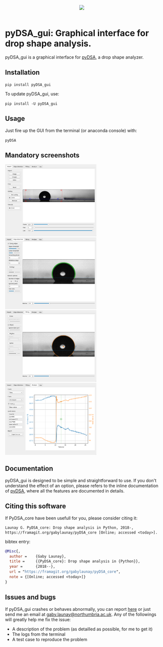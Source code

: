 <div align="center">
  <img width=500px" src="https://framagit.org/gabylaunay/pyDSA_core/raw/master/branding/pyDSA_logo_text.svg"><br><br>
</div>


# pyDSA_gui: Graphical interface for drop shape analysis.


pyDSA_gui is a graphical interface for [pyDSA](https://framagit.org/gabylaunay/pyDSA_core), a drop shape analyzer.

## Installation<a name="installation"></a>

``pip install pyDSA_gui``

To update pyDSA_gui, use:

``pip install -U pyDSA_gui``

## Usage

Just fire up the GUI from the terminal (or anaconda console) with:

``pyDSA``

## Mandatory screenshots

<img src="doc/screenshot1.png" alt="Import" width="300"/>

<img src="doc/screenshot2.png" alt="Import" width="300"/>

<img src="doc/screenshot3.png" alt="Import" width="300"/>

<img src="doc/screenshot4.png" alt="Import" width="300"/>

## Documentation

pyDSA_gui is designed to be simple and straightforward to use.
If you don't understand the effect of an option,
please refers to the inline documentation of [pyDSA](https://framagit.org/gabylaunay/pyDSA_core),
where all the features are documented in details.

## Citing this software

If PyDSA_core have been usefull for you, please consider citing it:
```
Launay G. PyDSA_core: Drop shape analysis in Python, 2018-, https://framagit.org/gabylaunay/pyDSA_core [Online; accessed <today>].
```

bibtex entry:
``` bibtex
@Misc{,
  author =    {Gaby Launay},
  title =     {{PyDSA_core}: Drop shape analysis in {Python}},
  year =      {2018--},
  url = "https://framagit.org/gabylaunay/pyDSA_core",
  note = {[Online; accessed <today>]}
}
```

## Issues and bugs

If pyDSA_gui crashes or behaves abnormally, you can report [here](https://framagit.org/gabylaunay/pyDSA_gui/issues) or just send me an email at [gaby.launay@northumbria.ac.uk](mailto:gaby.launay@northumbria.ac.uk).
Any of the followings will greatly help me fix the issue:

- A description of the problem (as detailled as possible, for me to get it)
- The logs from the terminal
- A test case to reproduce the problem
